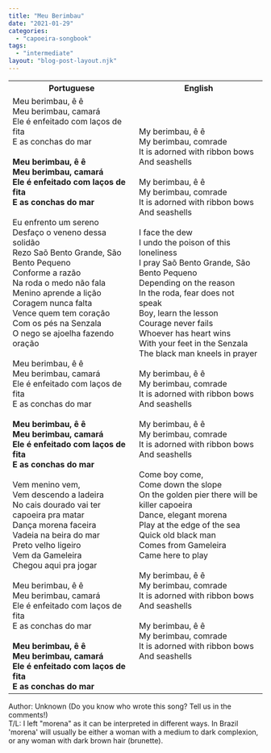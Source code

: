 ```yaml
---
title: "Meu Berimbau"
date: "2021-01-29"
categories: 
  - "capoeira-songbook"
tags: 
  - "intermediate"
layout: "blog-post-layout.njk"
---
```


<table class="capoeira-table">
    <tr class="header-row">
        <th>Portuguese</th>
        <th>English</th>
    </tr>
    <tr>
        <td>Meu berimbau, ê ê<br>
Meu berimbau, camará<br>
Ele é enfeitado com laços de fita<br>
E as conchas do mar<br>
<br>
<strong>Meu berimbau, ê ê<br>
Meu berimbau, camará<br>
Ele é enfeitado com laços de fita<br>
E as conchas do mar</strong><br>
<br>
Eu enfrento um sereno<br>
Desfaço o veneno dessa solidão<br>
Rezo Saõ Bento Grande, São Bento Pequeno<br>
Conforme a razão<br>
Na roda o medo não fala<br>
Menino aprende a lição<br>
Coragem nunca falta<br>
Vence quem tem coração<br>
Com os pés na Senzala<br>
O nego se ajoelha fazendo oração<br>
<br>
Meu berimbau, ê ê<br>
Meu berimbau, camará<br>
Ele é enfeitado com laços de fita<br>
E as conchas do mar<br>
<br>
<strong>Meu berimbau, ê ê<br>
Meu berimbau, camará<br>
Ele é enfeitado com laços de fita<br>
E as conchas do mar</strong><br>
<br>
Vem menino vem,<br>
Vem descendo a ladeira<br>
No cais dourado vai ter capoeira pra matar<br>
Dança morena faceira<br>
Vadeia na beira do mar<br>
Preto velho ligeiro<br>
Vem da Gameleira<br>
Chegou aqui pra jogar<br>
<br>
Meu berimbau, ê ê<br>
Meu berimbau, camará<br>
Ele é enfeitado com laços de fita<br>
E as conchas do mar<br>
<br>
<strong>Meu berimbau, ê ê<br>
Meu berimbau, camará<br>
Ele é enfeitado com laços de fita<br>
E as conchas do mar</strong></td>
        <td>My berimbau, ê ê<br>
My berimbau, comrade<br>
It is adorned with ribbon bows<br>
And seashells<br>
<br>
My berimbau, ê ê<br>
My berimbau, comrade<br>
It is adorned with ribbon bows<br>
And seashells<br>
<br>
I face the dew<br>
I undo the poison of this loneliness<br>
I pray Saõ Bento Grande, São Bento Pequeno<br>
Depending on the reason<br>
In the roda, fear does not speak<br>
Boy, learn the lesson<br>
Courage never fails<br>
Whoever has heart wins<br>
With your feet in the Senzala<br>
The black man kneels in prayer<br>
<br>
My berimbau, ê ê<br>
My berimbau, comrade<br>
It is adorned with ribbon bows<br>
And seashells<br>
<br>
My berimbau, ê ê<br>
My berimbau, comrade<br>
It is adorned with ribbon bows<br>
And seashells<br>
<br>
Come boy come,<br>
Come down the slope<br>
On the golden pier there will be killer capoeira<br>
Dance, elegant morena<br>
Play at the edge of the sea<br>
Quick old black man<br>
Comes from Gameleira<br>
Came here to play<br>
<br>
My berimbau, ê ê<br>
My berimbau, comrade<br>
It is adorned with ribbon bows<br>
And seashells<br>
<br>
My berimbau, ê ê<br>
My berimbau, comrade<br>
It is adorned with ribbon bows<br>
And seashells</td>
    </tr>
</table>

<figcaption>

Author: Unknown (Do you know who wrote this song? Tell us in the comments!)  
T/L: I left "morena" as it can be interpreted in different ways. In Brazil 'morena' will usually be either a woman with a medium to dark complexion, or any woman with dark brown hair (brunette).

</figcaption>